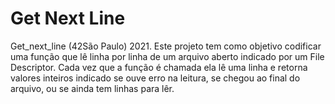 # Get Next Line

Get_next_line (42São Paulo) 2021. Este projeto tem como objetivo codificar uma função que lê linha por linha de um arquivo aberto indicado por um File Descriptor. Cada vez que a função é chamada ela lê uma linha e retorna valores inteiros indicado se ouve erro na leitura, se chegou ao final do arquivo, ou se ainda tem linhas para lêr.
